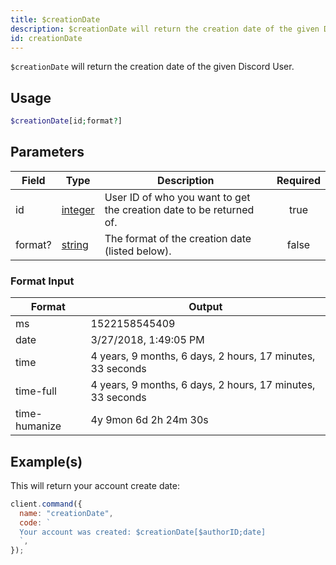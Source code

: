 ```yaml
---
title: $creationDate
description: $creationDate will return the creation date of the given Discord User.
id: creationDate
---
```


`$creationDate` will return the creation date of the given Discord User.

## Usage

```php
$creationDate[id;format?]
```

## Parameters

| Field   | Type                                                                                                | Description                                                         | Required |
| ------- | --------------------------------------------------------------------------------------------------- | ------------------------------------------------------------------- | :------: |
| id      | [integer](https://developer.mozilla.org/en-US/docs/Web/JavaScript/Reference/Global_Objects/Integer) | User ID of who you want to get the creation date to be returned of. |   true   |
| format? | [string](https://developer.mozilla.org/en-US/docs/Web/JavaScript/Reference/Global_Objects/String)   | The format of the creation date (listed below).                     |  false   |

### Format Input

| Format        | Output                                                     |
| ------------- | ---------------------------------------------------------- |
| ms            | 1522158545409                                              |
| date          | 3/27/2018, 1:49:05 PM                                      |
| time          | 4 years, 9 months, 6 days, 2 hours, 17 minutes, 33 seconds |
| time-full     | 4 years, 9 months, 6 days, 2 hours, 17 minutes, 33 seconds |
| time-humanize | 4y 9mon 6d 2h 24m 30s                                      |

## Example(s)

This will return your account create date:

```javascript
client.command({
  name: "creationDate",
  code: `
  Your account was created: $creationDate[$authorID;date]
  `,
});
```

